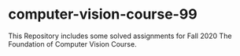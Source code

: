 # computer-vision-course-99
This Repository includes some solved assignments for Fall 2020 The Foundation of Computer Vision Course.
